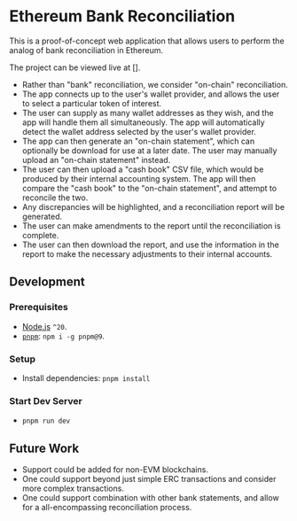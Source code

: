 # Ethereum Bank Reconciliation

This is a proof-of-concept web application that allows users to perform the analog of bank reconciliation in Ethereum.

The project can be viewed live at [].

 - Rather than "bank" reconciliation, we consider "on-chain" reconciliation.
 - The app connects up to the user's wallet provider, and allows the user to select a particular token of interest.
 - The user can supply as many wallet addresses as they wish, and the app will handle them all simultaneously. The app will automatically detect the wallet address selected by the user's wallet provider.
 - The app can then generate an "on-chain statement", which can optionally be download for use at a later date. The user may manually upload an "on-chain statement" instead.
 - The user can then upload a "cash book" CSV file, which would be produced by their internal accounting system. The app will then compare the "cash book" to the "on-chain statement", and attempt to reconcile the two.
 - Any discrepancies will be highlighted, and a reconciliation report will be generated.
 - The user can make amendments to the report until the reconciliation is complete.
 - The user can then download the report, and use the information in the report to make the necessary adjustments to their internal accounts.

## Development

### Prerequisites

 - [Node.js](https://nodejs.org/) `^20`.
 - [`pnpm`](https://pnpm.io/): `npm i -g pnpm@9`. 

### Setup

 - Install dependencies: `pnpm install`

### Start Dev Server

 - `pnpm run dev`

## Future Work

 - Support could be added for non-EVM blockchains.
 - One could support beyond just simple ERC transactions and consider more complex transactions.
 - One could support combination with other bank statements, and allow for a all-encompassing reconciliation process.
